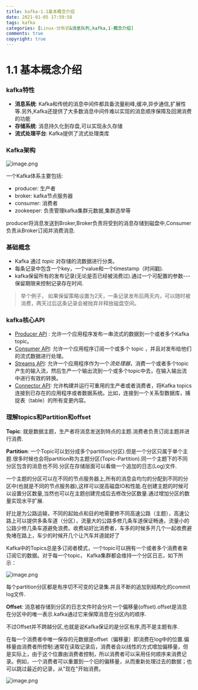 ```yaml
---
title: kafka-1.1基本概念介绍
date: 2021-01-05 17:59:58
tags: kafka
categories: [Linux-分布式&消息队列,kafka,1-概念介绍]
comments: true
copyright: true
---
```




# 1.1 基本概念介绍

### kafka特性

- **消息系统**: Kafka和传统的消息中间件都具备流量削峰,缓冲,异步通信,扩展性等.另外,Kafka还提供了大多数消息中间件难以实现的消息顺序保障及回溯消费的功能
- **存储系统**: 消息持久化到存盘,可以实现永久存储
- **流式处理平台**: Kafka提供了流式处理类库

<!--more-->

### Kafka架构

![image.png](https://cdn.nlark.com/yuque/0/2020/png/2992889/1608447536390-cba7d090-f67a-435c-8d7d-704fb446e573.png)

一个Kafka体系主要包括:

- producer: 生产者
- broker: kafka节点服务器
- consumer: 消费者
- zookeeper: 负责管理kafka集群元数据,集群选举等

producer将消息发送到Broker,Broker负责将受到的消息存储到磁盘中,Consumer负责从Broker订阅并消费消息.

### 基础概念

- Kafka 通过 *topic* 对存储的流数据进行分类。
- 每条记录中包含一个key，一个value和一个timestamp（时间戳).
- kafka保留所有的发布记录(无论是否已经被消费过).通过一个可配置的参数---保留期限来控制记录存在时间.

> 举个例子， 如果保留策略设置为2天，一条记录发布后两天内，可以随时被消费，两天过后这条记录会被抛弃并释放磁盘空间。



### kafka核心API

- [Producer API](https://kafka.apachecn.org/documentation.html#producerapi) : 允许一个应用程序发布一串流式的数据到一个或者多个Kafka topic。
- [Consumer API](https://kafka.apachecn.org/documentation.html#consumerapi): 允许一个应用程序订阅一个或多个 topic ，并且对发布给他们的流式数据进行处理。
- [Streams API](https://kafka.apachecn.org/documentation/streams): 允许一个应用程序作为一个*流处理器*，消费一个或者多个topic产生的输入流，然后生产一个输出流到一个或多个topic中去，在输入输出流中进行有效的转换。
- [Connector API](https://kafka.apachecn.org/documentation.html#connect): 允许构建并运行可重用的生产者或者消费者，将Kafka topics连接到已存在的应用程序或者数据系统。比如，连接到一个关系型数据库，捕捉表（table）的所有变更内容。



### 理解topics和Partition和offset

**Topic**: 就是数据主题，生产者将消息发送到特点的主题.消费者负责订阅主题并进行消费.

**Partition**: 一个Topic可以划分成多个partition(分区).但是一个分区只属于单个主题.很多时候也会将partition称为主题分区(Topic-Partition).同一个主题下的不同分区包含的消息也不同.分区在存储层面可以看做一个追加的日志(Log)文件.



一个主题的分区可以在不同的节点服务器上,所有的消息会均匀的分配到不同的分区中(也就是不同的节点服务器),这样可以提高磁盘IO和性能.在创建主题的时候可以设置分区数量,当然也可以在主题创建完成后去修改分区数量.通过增加分区的数量实现水平扩展.



好比是为公路运输，不同的起始点和目的地需要修不同高速公路（主题），高速公路上可以提供多条车道（分区），流量大的公路多修几条车道保证畅通，流量小的公路少修几条车道避免浪费。收费站好比消费者，车多的时候多开几个一起收费避免堵在路上，车少的时候开几个让汽车并道就好了



Kafka中的Topics总是多订阅者模式，一个topic可以拥有一个或者多个消费者来订阅它的数据。对于每一个topic， Kafka集群都会维持一个分区日志，如下所示：

![image.png](https://cdn.nlark.com/yuque/0/2020/png/2992889/1608119181003-5ca1cc98-c0ec-4c00-b7b0-d0b916204ab0.png)

每个partition分区都是有序切不可变的记录集.并且不断的追加到结构化的commit log文件.



**Offset**: 消息被存储到分区的日志文件时会分片一个偏移量(offset).offset是消息在分区中的唯一表示.kafka通过它来保障消息在分区内的顺序.

不过Offset并不跨越分区,也就是说Kafka保证的是分区有序,而不是主题有序.

在每一个消费者中唯一保存的元数据是offset（偏移量）即消费在log中的位置.偏移量由消费者所控制:通常在读取记录后，消费者会以线性的方式增加偏移量，但是实际上，由于这个位置由消费者控制，所以消费者可以采用任何顺序来消费记录。例如，一个消费者可以重置到一个旧的偏移量，从而重新处理过去的数据；也可以跳过最近的记录，从"现在"开始消费。



![image.png](https://cdn.nlark.com/yuque/0/2020/png/2992889/1608120423518-7cddb09d-e7fa-4f35-809f-908a36b5a4d1.png?x-oss-process=image%2Fresize%2Cw_1500)